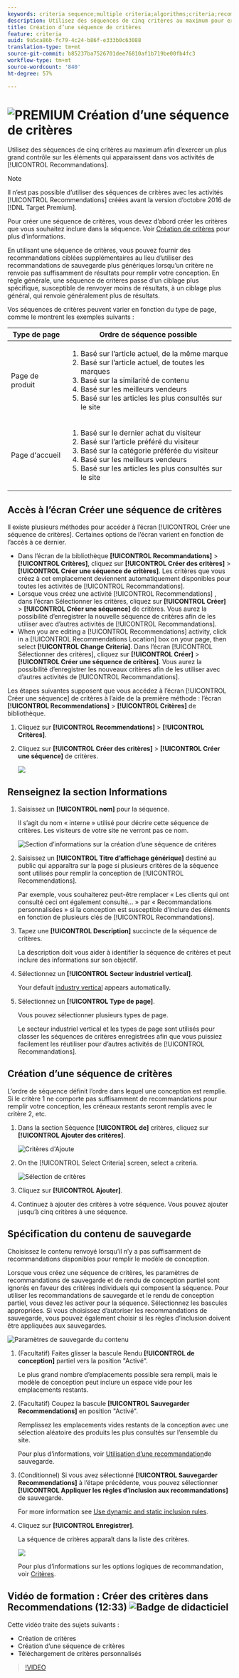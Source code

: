 ```yaml
---
keywords: criteria sequence;multiple criteria;algorithms;criteria;recommendations criteria;sequence;
description: Utilisez des séquences de cinq critères au maximum pour exercer un meilleur contrôle sur les éléments qui apparaissent dans vos activités Recommendations Adobe Target.
title: Création d’une séquence de critères
feature: criteria
uuid: 9a5ca86b-fc79-4c24-b86f-e333b0c63088
translation-type: tm+mt
source-git-commit: b85237ba7526701dee76810af1b719be00fb4fc3
workflow-type: tm+mt
source-wordcount: '840'
ht-degree: 57%

---
```



# ![PREMIUM](/help/assets/premium.png) Création d’une séquence de critères

Utilisez des séquences de cinq critères au maximum afin d’exercer un plus grand contrôle sur les éléments qui apparaissent dans vos activités de [!UICONTROL Recommandations].

>[!NOTE]
>
>Il n’est pas possible d’utiliser des séquences de critères avec les activités [!UICONTROL Recommendations] créées avant la version d’octobre 2016 de [!DNL Target Premium].

Pour créer une séquence de critères, vous devez d’abord créer les critères que vous souhaitez inclure dans la séquence. Voir [Création de critères](/help/c-recommendations/c-algorithms/create-new-algorithm.md) pour plus d’informations.

En utilisant une séquence de critères, vous pouvez fournir des recommandations ciblées supplémentaires au lieu d’utiliser des recommandations de sauvegarde plus génériques lorsqu’un critère ne renvoie pas suffisamment de résultats pour remplir votre conception. En règle générale, une séquence de critères passe d’un ciblage plus spécifique, susceptible de renvoyer moins de résultats, à un ciblage plus général, qui renvoie généralement plus de résultats.

Vos séquences de critères peuvent varier en fonction du type de page, comme le montrent les exemples suivants :

| Type de page | Ordre de séquence possible |
| --- | --- |
| Page de produit | <ol><li>Basé sur l’article actuel, de la même marque</li><li>Basé sur l’article actuel, de toutes les marques</li><li>Basé sur la similarité de contenu</li><li>Basé sur les meilleurs vendeurs</li><li>Basé sur les articles les plus consultés sur le site</li></ol> |
| Page d&#39;accueil | <ol><li>Basé sur le dernier achat du visiteur </li><li>Basé sur l’article préféré du visiteur</li><li>Basé sur la catégorie préférée du visiteur</li><li>Basé sur les meilleurs vendeurs</li><li>Basé sur les articles les plus consultés sur le site</li></ol> |

## Accès à l’écran Créer une séquence de critères

Il existe plusieurs méthodes pour accéder à l’écran [!UICONTROL Créer une séquence de critères]. Certaines options de l’écran varient en fonction de l’accès à ce dernier.

* Dans l’écran de la bibliothèque **[!UICONTROL Recommandations]** > **[!UICONTROL Critères]**, cliquez sur **[!UICONTROL Créer des critères]** > **[!UICONTROL Créer une séquence de critères]**. Les critères que vous créez à cet emplacement deviennent automatiquement disponibles pour toutes les activités de [!UICONTROL Recommandations].
* Lorsque vous créez une activité [!UICONTROL Recommendations] , dans l’écran Sélectionner les critères, cliquez sur **[!UICONTROL Créer]** > **[!UICONTROL Créer une séquence]** de critères. Vous aurez la possibilité d’enregistrer la nouvelle séquence de critères afin de les utiliser avec d’autres activités de [!UICONTROL Recommandations].
* When you are editing a [!UICONTROL Recommendations] activity, click in a [!UICONTROL Recommendations Location] box on your page, then select **[!UICONTROL Change Criteria]**. Dans l’écran [!UICONTROL Sélectionner des critères], cliquez sur **[!UICONTROL Créer]** > **[!UICONTROL Créer une séquence de critères]**. Vous aurez la possibilité d’enregistrer les nouveaux critères afin de les utiliser avec d’autres activités de [!UICONTROL Recommandations].

Les étapes suivantes supposent que vous accédez à l’écran [!UICONTROL Créer une séquence] de critères à l’aide de la première méthode : l’écran **[!UICONTROL Recommendations]** > **[!UICONTROL Critères]** de bibliothèque.

1. Cliquez sur **[!UICONTROL Recommendations]** > **[!UICONTROL Critères]**.

1. Cliquez sur **[!UICONTROL Créer des critères]** > **[!UICONTROL Créer une séquence]** de critères.

   ![](assets/CreateCriteriaSequence.png)

## Renseignez la section Informations

1. Saisissez un **[!UICONTROL nom]** pour la séquence.

   Il s’agit du nom « interne » utilisé pour décrire cette séquence de critères. Les visiteurs de votre site ne verront pas ce nom.

   ![Section d’informations sur la création d’une séquence de critères](/help/c-recommendations/c-algorithms/assets/criteria-sequence-info.png)

1. Saisissez un **[!UICONTROL Titre d’affichage générique]** destiné au public qui apparaîtra sur la page si plusieurs critères de la séquence sont utilisés pour remplir la conception de [!UICONTROL Recommendations].

   Par exemple, vous souhaiterez peut-être remplacer « Les clients qui ont consulté ceci ont également consulté... » par « Recommandations personnalisées » si la conception est susceptible d’inclure des éléments en fonction de plusieurs clés de [!UICONTROL Recommandations].

1. Tapez une **[!UICONTROL Description]** succincte de la séquence de critères.

   La description doit vous aider à identifier la séquence de critères et peut inclure des informations sur son objectif.

1. Sélectionnez un **[!UICONTROL Secteur industriel vertical]**.

   Your default [industry vertical](/help/c-recommendations/c-algorithms/algorithms.md#section_936BCFCF234C49A2BEC1C38AAC2D71AF) appears automatically.

1. Sélectionnez un **[!UICONTROL Type de page]**.

   Vous pouvez sélectionner plusieurs types de page.

   Le secteur industriel vertical et les types de page sont utilisés pour classer les séquences de critères enregistrées afin que vous puissiez facilement les réutiliser pour d’autres activités de [!UICONTROL Recommandations].

## Création d’une séquence de critères

L’ordre de séquence définit l’ordre dans lequel une conception est remplie. Si le critère 1 ne comporte pas suffisamment de recommandations pour remplir votre conception, les créneaux restants seront remplis avec le critère 2, etc.

1. Dans la section Séquence **[!UICONTROL de]** critères, cliquez sur **[!UICONTROL Ajouter des critères]**.

   ![Critères d&#39;Ajoute](/help/c-recommendations/c-algorithms/assets/add-criteria.png)

1. On the [!UICONTROL Select Criteria] screen, select a criteria.

   ![Sélection de critères](/help/c-recommendations/c-algorithms/assets/select-criteria.png)

1. Cliquez sur **[!UICONTROL Ajouter]**.

1. Continuez à ajouter des critères à votre séquence. Vous pouvez ajouter jusqu’à cinq critères à une séquence.

## Spécification du contenu de sauvegarde

Choisissez le contenu renvoyé lorsqu’il n’y a pas suffisamment de recommandations disponibles pour remplir le modèle de conception.

Lorsque vous créez une séquence de critères, les paramètres de recommandations de sauvegarde et de rendu de conception partiel sont ignorés en faveur des critères individuels qui composent la séquence. Pour utiliser les recommandations de sauvegarde et le rendu de conception partiel, vous devez les activer pour la séquence. Sélectionnez les bascules appropriées. Si vous choisissez d’autoriser les recommandations de sauvegarde, vous pouvez également choisir si les règles d’inclusion doivent être appliquées aux sauvegardes.

![Paramètres de sauvegarde du contenu](/help/c-recommendations/c-algorithms/assets/backup-content-settings.png)

1. (Facultatif) Faites glisser la bascule Rendu **[!UICONTROL de conception]** partiel vers la position &quot;Activé&quot;.

   Le plus grand nombre d’emplacements possible sera rempli, mais le modèle de conception peut inclure un espace vide pour les emplacements restants.

1. (Facultatif) Coupez la bascule **[!UICONTROL Sauvegarder Recommendations]** en position &quot;Activé&quot;.

   Remplissez les emplacements vides restants de la conception avec une sélection aléatoire des produits les plus consultés sur l’ensemble du site.

   Pour plus d’informations, voir [Utilisation d’une recommandation](/help/c-recommendations/c-algorithms/backup-recs.md)de sauvegarde.

1. (Conditionnel) Si vous avez sélectionné **[!UICONTROL Sauvegarder Recommendations]** à l’étape précédente, vous pouvez sélectionner **[!UICONTROL Appliquer les règles d’inclusion aux recommandations]** de sauvegarde.

   For more information see [Use dynamic and static inclusion rules](/help/c-recommendations/c-algorithms/use-dynamic-and-static-inclusion-rules.md).

1. Cliquez sur **[!UICONTROL Enregistrer]**.

   La séquence de critères apparaît dans la liste des critères.

   ![](assets/CriteriaSequenceCard.png)

   Pour plus d’informations sur les options logiques de recommandation, voir [Critères](../../c-recommendations/c-algorithms/algorithms.md#concept_4BD01DC437F543C0A13621C93A302750).

## Vidéo de formation : Créer des critères dans Recommendations (12:33) ![Badge de didacticiel](/help/assets/tutorial.png)

Cette vidéo traite des sujets suivants :

* Création de critères
* Création d’une séquence de critères
* Téléchargement de critères personnalisés

>[!VIDEO](https://video.tv.adobe.com/v/27694?quality=12)
